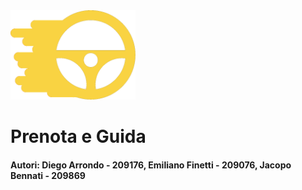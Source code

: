<img src="logo.png" alt="Prenota e Guida" width="200"/>
<h1><b>Prenota e Guida</b></h1>
<h4><b>Autori: Diego Arrondo  - 209176, Emiliano Finetti - 209076, Jacopo Bennati - 209869</b></h4>
